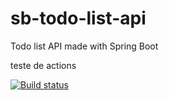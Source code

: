 # sb-todo-list-api
Todo list API made with Spring Boot

teste de actions

[![Build status](https://dev.azure.com/jailtons/jailtons/_apis/build/status/sb-todo-list-api)](https://dev.azure.com/jailtons/jailtons/_build/latest?definitionId=14)